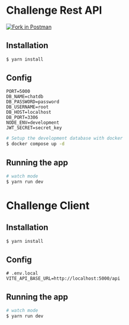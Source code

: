 # Challenge Rest API

[![Fork in Postman](https://run.pstmn.io/button.svg)](https://app.getpostman.com/run-collection/17490790-6ae89f23-17a5-43a3-83f0-18c215cc86b8?action=collection%2Ffork&source=rip_markdown&collection-url=entityId%3D17490790-6ae89f23-17a5-43a3-83f0-18c215cc86b8%26entityType%3Dcollection%26workspaceId%3D8c40179f-ee37-403b-98e9-b929de1f4b76)

## Installation

```bash
$ yarn install
```
## Config

```dotenv
PORT=5000
DB_NAME=chatdb
DB_PASSWORD=password
DB_USERNAME=root
DB_HOST=localhost
DB_PORT=3306
NODE_ENV=development
JWT_SECRET=secret_key
````

```bash
# Setup the development database with docker
$ docker compose up -d
```

## Running the app

```bash
# watch mode
$ yarn run dev
```



# Challenge Client

## Installation

```bash
$ yarn install
```
## Config

```dotenv
# .env.local
VITE_API_BASE_URL=http://localhost:5000/api
````


## Running the app

```bash
# watch mode
$ yarn run dev
```
